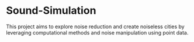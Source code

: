 # Sound-Simulation
This project aims to explore noise reduction and create noiseless cities by leveraging computational methods and noise manipulation using point data.
